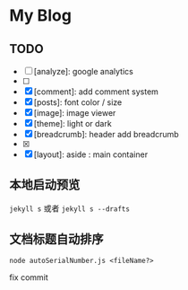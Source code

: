 # My Blog

## TODO

- [ ] [analyze]: google analytics
- [ ] [post-menu]: level
- [x] [comment]: add comment system
- [x] [posts]: font color / size
- [x] [image]: image viewer
- [x] [theme]: light or dark
- [x] [breadcrumb]: header add breadcrumb
- [x] [pagination]: RWD
- [x] [layout]: aside : main container

## 本地启动预览

`jekyll s` 或者 `jekyll s --drafts`

## 文档标题自动排序

`node autoSerialNumber.js <fileName?>`

fix commit
